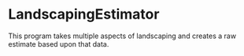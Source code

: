 # LandscapingEstimator

This program takes multiple aspects of landscaping and creates a raw estimate based upon that data.
